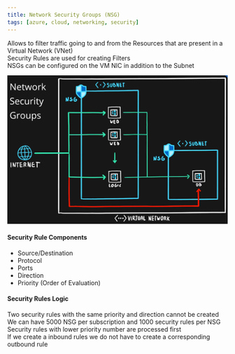 ```yaml
---
title: Network Security Groups (NSG)
tags: [azure, cloud, networking, security]
---
```


Allows to filter traffic going to and from the Resources that are present in a Virtual Network (VNet)  
Security Rules are used for creating Filters  
NSGs can be configured on the VM NIC in addition to the Subnet

![Network Security Groups|450](../images/network-security-groups.png)

#### Security Rule Components

* Source/Destination
* Protocol
* Ports
* Direction
* Priority (Order of Evaluation)

#### Security Rules Logic

Two security rules with the same priority and direction cannot be created  
We can have 5000 NSG per subscription and 1000 security rules per NSG  
Security rules with lower priority number are processed first  
If we create a inbound rules we do not have to create a corresponding outbound rule